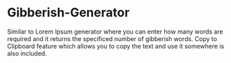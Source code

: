 # Gibberish-Generator
Similar to Lorem Ipsum generator where you can enter how many words are required and it returns the specificed number of gibberish words.
Copy to Clipboard feature which allows you to copy the text and use it somewhere is also included.
